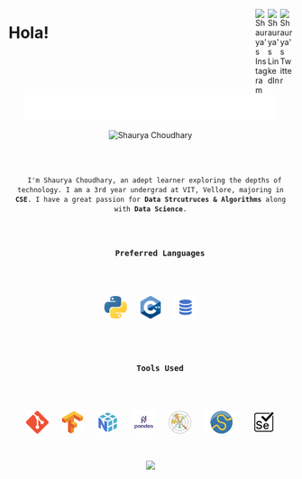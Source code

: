 <a href="https://twitter.com/FrostTitanX" target="_blank" rel="nofollow"><img align="right" alt="Shaurya's Twitter" width="22px" src="https://cdn.jsdelivr.net/npm/simple-icons@v3/icons/twitter.svg" /></a><a href="https://www.linkedin.com/in/shaurya-src/" target="_blank" rel="nofollow"><img align="right" alt="Shaurya's LinkedIn" width="22px" src="https://cdn.jsdelivr.net/npm/simple-icons@v3/icons/linkedin.svg" /></a><a href="https://www.instagram.com/shaurya_src/" target="_blank" rel="nofollow"><img align="right" alt="Shaurya's Instagram" width="22px" src="https://cdn.jsdelivr.net/npm/simple-icons@v3/icons/instagram.svg" /></a>

# Hola!

<p align="center">
  <a href="https://github.com/shaurya-src">
    <img src="https://github.com/shaurya-src/shaurya-src/blob/main/Assets/Hello%20world.gif" width="450">
  </a>
</p>

<p align="center">
  <img src="https://komarev.com/ghpvc/?username=shaurya-src" alt="Shaurya Choudhary" />
</p>

<br>

<p align="center">
  <code>
  I'm Shaurya Choudhary, an adept learner exploring the depths of technology. I am a 3rd year undergrad at VIT, Vellore, majoring in <strong>CSE</strong>. I have a great passion for <strong>Data Strcutruces & Algorithms</strong> along with <strong>Data Science</strong>.
  </code>
</p>

<h3 align="center">
  <code>
    Preferred Languages
  </code>
</h3>

<br>

<p align="center">
  <img src="https://github.com/IshaanOhri/IshaanOhri/blob/master/assets/python.png" height=40 hspace=10>
  <img src="https://github.com/IshaanOhri/IshaanOhri/blob/master/assets/cpp.png" height=40 hspace=10>
  <img src="https://github.com/IshaanOhri/IshaanOhri/blob/master/assets/sql.png" height=40 hspace=10>
</p>

<br>

<h3 align="center">
  <code>
    Tools Used
  </code>
</h3>

<br>

<p align="center">
  <img src="https://github.com/shaurya-src/shaurya-src/blob/main/Assets/git.png" height=40 hspace=10>
  <img src="https://github.com/shaurya-src/shaurya-src/blob/main/Assets/Tensorflow.png" height=40 hspace=10>
  <img src="https://github.com/shaurya-src/shaurya-src/blob/main/Assets/NumPy.png" height=40 hspace=10>
  <img src="https://github.com/shaurya-src/shaurya-src/blob/main/Assets/pandas.png" height=40 hspace=10>
  <img src="https://github.com/shaurya-src/shaurya-src/blob/main/Assets/Matplotlib.png" height=40 hspace=10>
  <img src="https://github.com/shaurya-src/shaurya-src/blob/main/Assets/scipy.png" height=40 hspace=10>
  <img src="https://github.com/shaurya-src/shaurya-src/blob/main/Assets/selenium.png" height=40 hspace=10>
</p>

<br>

<p align = "center">
  <img src = "https://github-readme-stats.vercel.app/api?username=shaurya-src&show_icons=true&theme=tokyonight&include_all_commits=true&count_private=true&line_height=27">
</p>
